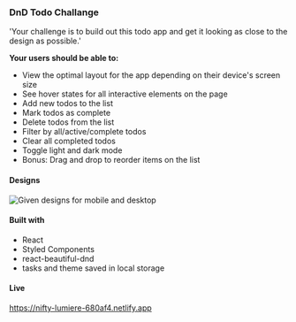 ### DnD Todo Challange
'Your challenge is to build out this todo app and get it looking as close to the design as possible.'

**Your users should be able to:**

*  View the optimal layout for the app depending on their device's screen size
*  See hover states for all interactive elements on the page
*  Add new todos to the list
*  Mark todos as complete
*  Delete todos from the list
*  Filter by all/active/complete todos
*  Clear all completed todos
*  Toggle light and dark mode
*  Bonus: Drag and drop to reorder items on the list

#### Designs

![Given designs for mobile and desktop](./src/assets/desktop-preview.jpg)

#### Built with

* React 
* Styled Components
* react-beautiful-dnd
* tasks and theme saved in local storage

#### Live 
https://nifty-lumiere-680af4.netlify.app
